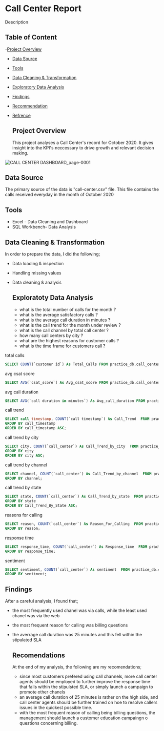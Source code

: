 # Call Center Report

Description 

## Table of Content

-[Project Overview](project-overview)
- [Data Source](data-source)
- [Tools](tools)
- [Data Cleaning & Transformation](data-cleanin-and-transformation)
- [Exploratory Data Analysis](exploratory-data-analysis)
- [Findings](findings)
- [Recommendation](recomendations)
- [Refrence](refrence)

  ## Project Overview

  This project analyses a Call Center's record for October 2020. It gives insight into the KPI's neccessary to drive growth and relevant decision making.

![CALL CENTER DASHBOARD_page-0001](https://github.com/user-attachments/assets/433ad04e-b574-44eb-a533-5a988c13b185)

## Data Source 

The primary source of the data is "call-center.csv" file. This file contains the calls received everyday in the month of October 2020

## Tools

- Excel - Data Cleaning and Dashboard
- SQL Workbench- Data Analysis

## Data Cleaning & Transformation

In order to prepare the data, I did the following;
- Data loading & inspection
- Handling missing values
- Data cleaning & analysis

  ## Exploratoty Data Analysis

  - what is the total number of calls for the month ?
  - what is the average satisfactory calls ?
  - what is the average call duration in minutes ?
  - what is the call trend for the month under review ?
  - what is the call channel by total call center ?
  - how many call centers by city ?
  - what are the highest reasons for customer calls ?
  - what is the time frame for customers call ?

total calls
~~~sql
SELECT COUNT(`customer id`) As Total_Calls FROM practice_db.call_center;
~~~

avg csat score
~~~sql
SELECT AVG(`csat_score`) As Avg_csat_score FROM practice_db.call_center;
~~~

avg call duration
~~~sql
SELECT AVG(`call duration in minutes`) As Avg_call_duration FROM practice_db.call_center;
~~~

call trend
~~~sql
SELECT call timestamp, COUNT(`call timestamp`) As Call_Trend  FROM practice_db.call_center
GROUP BY call_timestamp
ORDER BY call_timestamp ASC;
~~~

call trend by city
~~~sql
SELECT city, COUNT(`call_center`) As Call_Trend_by_city  FROM practice_db.call_center
GROUP BY city
ORDER BY city ASC;
~~~

call trend by channel
~~~sql
SELECT channel, COUNT(`call_center`) As Call_Trend_by_channel  FROM practice_db.call_center
GROUP BY channel;
~~~

call trend by state
~~~sql
SELECT state, COUNT(`call_center`) As Call_Trend_by_state  FROM practice_db.call_center
GROUP BY state
ORDER BY Call_Trend_By_State ASC;
~~~

reasons for calling
~~~sql
SELECT reason, COUNT(`call_center`) As Reason_For_Calling  FROM practice_db.call_center
GROUP BY reason;
~~~

response time
~~~sql
SELECT response_time, COUNT(`call_center`) As Response_time  FROM practice_db.call_center
GROUP BY response_time;
~~~

sentiment
~~~sql
SELECT sentiment, COUNT(`call_center`) As sentiment  FROM practice_db.call_center
GROUP BY sentiment;
~~~



 ## Findings

 After a careful analysis, I found that;

 - the most frequently used chanel was via calls, while the least used chanel was via the web
 - the most frequent reason for calling was billing questions
 - the averrage call duration was 25 minutes and this fell within the stipulated SLA

   ## Recomendations

   At the end of my analysis, the following are my recomendations;

   - since most customers prefered using call channels, more call center agents should be employed to further improve the response time that falls within the stipulsted SLA, or simply launch a campaign to promote other chanels
   - an average call duration of 25 minutes is rather on the high side, and call center agents should be further trained on hoe to resolve callers issues in the quickest possible time.
   - with the most frequent reason of calling being billing questions, the management should launch a customer education campaingn o questions concerning billing. 
